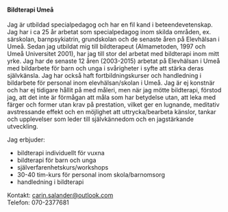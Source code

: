 #### Bildterapi Umeå

Jag är utbildad specialpedagog och har en fil kand i beteendevetenskap. Jag har i ca 25 år arbetat som specialpedagog inom skilda områden, ex. särskolan, barnpsykiatrin, grundskolan och de senaste åren på Elevhälsan i Umeå. Sedan jag utbildat mig till bildterapeut (Almametoden, 1997 och Umeå Universitet 2001), har jag till stor del arbetat med bildterapi inom mitt yrke. Jag har de senaste 12 åren (2003-2015) arbetat på Elevhälsan i Umeå med bildarbete för barn och unga i svårigheter i syfte att stärka deras självkänsla. Jag har också haft fortbildningskurser och handledning i bildarbete för personal inom elevhälsan/skolan i Umeå. Jag är ej konstnär och har ej tidigare hållit på med måleri, men när jag mötte bildterapi, förstod jag, att det inte är förmågan att måla som har betydelse utan, att leka med färger och former utan krav på prestation, vilket ger en lugnande, meditativ avstressande effekt och en möjlighet att uttrycka/bearbeta känslor, tankar och upplevelser som leder till självkännedom och en jagstärkande utveckling.

Jag erbjuder:

* bildterapi individuellt för vuxna
* bildterapi för barn och unga
* själverfarenhetskurs/workshops
* 30-40 tim-kurs för personal inom skola/barnomsorg
* handledning i bildterapi

Kontakt: [carin.salander@outlook.com](carin.salander@outlook.com)  
Telefon: 070-2377681